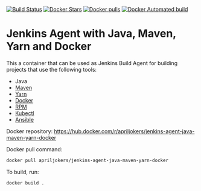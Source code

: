 [![Build Status](https://travis-ci.org/apriljokers/jenkins-agent-java-maven-yarn-docker.svg?branch=master)](https://travis-ci.org/apriljokers/jenkins-agent-java-maven-yarn-docker)
[![Docker Stars](https://img.shields.io/docker/stars/apriljokers/jenkins-agent-java-maven-yarn-docker.svg?style=plastic)](https://registry.hub.docker.com/v2/repositories/apriljokers/jenkins-agent-java-maven-yarn-docker/stars/count/)
[![Docker pulls](https://img.shields.io/docker/pulls/apriljokers/jenkins-agent-java-maven-yarn-docker.svg?style=plastic)](https://registry.hub.docker.com/v2/repositories/apriljokers/jenkins-agent-java-maven-yarn-docker/)
[![Docker Automated build](https://img.shields.io/docker/automated/apriljokers/jenkins-agent-java-maven-yarn-docker.svg?maxAge=2592000?style=plastic)](https://github.com/apriljokers/jenkins-agent-java-maven-yarn-docker/)

# Jenkins Agent with Java, Maven, Yarn and Docker
This a container that can be used as Jenkins Build Agent for building projects that use the following tools:
* Java
* [Maven](https://maven.apache.org/)
* [Yarn](https://yarnpkg.com/)
* [Docker](https://www.docker.com/)
* [RPM](https://nl.wikipedia.org/wiki/RPM_Package_Manager)
* [Kubectl](https://kubernetes.io/docs/reference/kubectl/overview/)
* [Ansible](https://github.com/ansible/ansible)

Docker repository: https://hub.docker.com/r/apriljokers/jenkins-agent-java-maven-yarn-docker

Docker pull command:
```bash
docker pull apriljokers/jenkins-agent-java-maven-yarn-docker
```

To build, run:
```
docker build .
```
